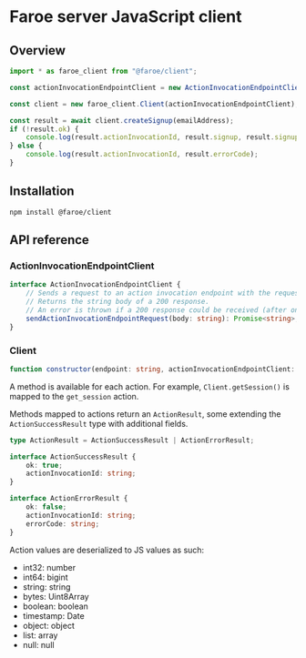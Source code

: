 # Faroe server JavaScript client

## Overview

```ts
import * as faroe_client from "@faroe/client";

const actionInvocationEndpointClient = new ActionInvocationEndpointClient();

const client = new faroe_client.Client(actionInvocationEndpointClient);

const result = await client.createSignup(emailAddress);
if (!result.ok) {
	console.log(result.actionInvocationId, result.signup, result.signupToken);
} else {
	console.log(result.actionInvocationId, result.errorCode);
}
```

## Installation

```
npm install @faroe/client
```

## API reference

### ActionInvocationEndpointClient

```ts
interface ActionInvocationEndpointClient {
	// Sends a request to an action invocation endpoint with the request body.
	// Returns the string body of a 200 response.
	// An error is thrown if a 200 response could be received (after one or several attempts).
	sendActionInvocationEndpointRequest(body: string): Promise<string>;
}
```

### Client

```ts
function constructor(endpoint: string, actionInvocationEndpointClient: ActionInvocationEndpointClient);
```

A method is available for each action. For example, `Client.getSession()` is mapped to the `get_session` action.

Methods mapped to actions return an `ActionResult`, some extending the `ActionSuccessResult` type with additional fields.

```ts
type ActionResult = ActionSuccessResult | ActionErrorResult;

interface ActionSuccessResult {
	ok: true;
	actionInvocationId: string;
}

interface ActionErrorResult {
	ok: false;
	actionInvocationId: string;
	errorCode: string;
}
```

Action values are deserialized to JS values as such:

- int32: number
- int64: bigint
- string: string
- bytes: Uint8Array
- boolean: boolean
- timestamp: Date
- object: object
- list: array
- null: null
